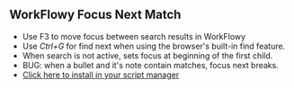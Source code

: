 ## WorkFlowy Focus Next Match
- Use F3 to move focus between search results in WorkFlowy
- Use *Ctrl+G* for find next when using the browser's built-in find feature.
- When search is not active, sets focus at beginning of the first child.
- BUG: when a bullet and it's note contain matches, focus next breaks.
- [Click here to install in your script manager](https://github.com/rawbytz/focus-next-match/raw/master/focusNextMatch.user.js)